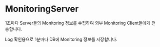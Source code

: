 # MonitoringServer
1초마다 Server들의 Monitoring 정보를 수집하여 외부 Monitoring Client들에게 전송합니다.

Log 확인용으로 1분마다 DB에 Monitoring 정보를 저장합니다.
